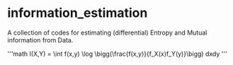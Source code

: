 # information_estimation
A collection of codes for estimating (differential) Entropy and Mutual information from Data.

'''math
I(X,Y) = \int f(x,y) \log \bigg(\frac{f(x,y)}{f_X(x)f_Y(y)}\bigg) dxdy
'''
